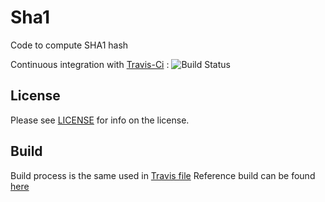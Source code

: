 Sha1
==========

Code to compute SHA1 hash 

Continuous integration with [Travis-Ci](https://travis-ci.org/quicky2000/sha1) : ![Build Status](https://travis-ci.org/quicky2000/sha1.svg?branch=master)

License
-------
Please see [LICENSE](LICENSE) for info on the license.

Build
-----

Build process is the same used in [Travis file](.travis.yml)
Reference build can be found [here](https://travis-ci.org/quicky2000/sha1)

